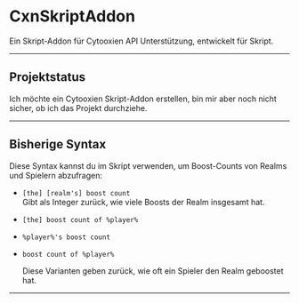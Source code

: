 # CxnSkriptAddon

Ein Skript-Addon für Cytooxien API Unterstützung, entwickelt für Skript.

---

## Projektstatus

Ich möchte ein Cytooxien Skript-Addon erstellen, bin mir aber noch nicht sicher, ob ich das Projekt durchziehe.

---

## Bisherige Syntax

Diese Syntax kannst du im Skript verwenden, um Boost-Counts von Realms und Spielern abzufragen:

- `[the] [realm's] boost count`  
  Gibt als Integer zurück, wie viele Boosts der Realm insgesamt hat.

- `[the] boost count of %player%`  
- `%player%'s boost count`  
- `boost count of %player%`  

  Diese Varianten geben zurück, wie oft ein Spieler den Realm geboostet hat.

---
